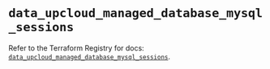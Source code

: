 # `data_upcloud_managed_database_mysql_sessions`

Refer to the Terraform Registry for docs: [`data_upcloud_managed_database_mysql_sessions`](https://registry.terraform.io/providers/upcloudltd/upcloud/5.11.3/docs/data-sources/managed_database_mysql_sessions).
